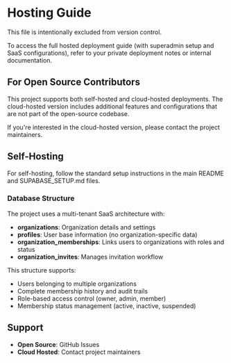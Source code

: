 # Hosting Guide

This file is intentionally excluded from version control.

To access the full hosted deployment guide (with superadmin setup and SaaS configurations), refer to your private deployment notes or internal documentation.

## For Open Source Contributors

This project supports both self-hosted and cloud-hosted deployments. The cloud-hosted version includes additional features and configurations that are not part of the open-source codebase.

If you're interested in the cloud-hosted version, please contact the project maintainers.

## Self-Hosting

For self-hosting, follow the standard setup instructions in the main README and SUPABASE_SETUP.md files.

### Database Structure

The project uses a multi-tenant SaaS architecture with:

- **organizations**: Organization details and settings
- **profiles**: User base information (no organization-specific data)
- **organization_memberships**: Links users to organizations with roles and status
- **organization_invites**: Manages invitation workflow

This structure supports:
- Users belonging to multiple organizations
- Complete membership history and audit trails
- Role-based access control (owner, admin, member)
- Membership status management (active, inactive, suspended)

## Support

- **Open Source**: GitHub Issues
- **Cloud Hosted**: Contact project maintainers 